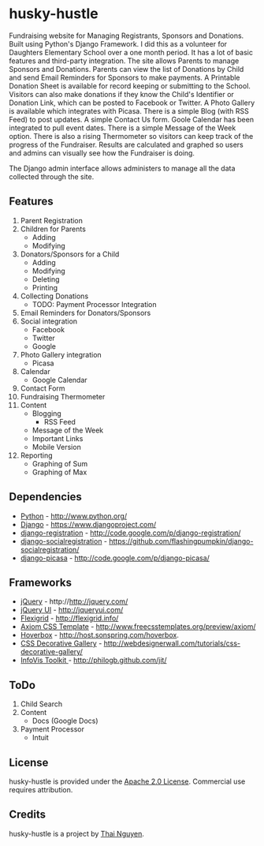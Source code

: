 husky-hustle
============

Fundraising website for Managing Registrants, Sponsors and Donations.  Built using Python's Django Framework.  I did this as a volunteer 
for Daughters Elementary School over a one month period.  It has a lot of basic features and third-party integration.  The site allows 
Parents to manage Sponsors and Donations.  Parents can view the list of Donations by Child and send Email Reminders for Sponsors to make 
payments.  A Printable Donation Sheet is available for record keeping or submitting to the School.  Visitors can also make donations if 
they know the Child's Identifier or Donation Link, which can be posted to Facebook or Twitter.  A Photo Gallery is available which integrates 
with Picasa.  There is a simple Blog (with RSS Feed) to post updates.  A simple Contact Us form.  Goole Calendar has been integrated to 
pull event dates.  There is a simple Message of the Week option.  There is also a rising Thermometer so visitors can keep track of the 
progress of the Fundraiser.  Results are calculated and graphed so users and admins can visually see how the Fundraiser is doing.

The Django admin interface allows administers to manage all the data collected through the site.

Features
--------

1. Parent Registration
2. Children for Parents
    * Adding
    * Modifying
3. Donators/Sponsors for a Child
    * Adding
    * Modifying
    * Deleting
    * Printing
4. Collecting Donations
    * TODO: Payment Processor Integration
5. Email Reminders for Donators/Sponsors
6. Social integration
    * Facebook
    * Twitter
    * Google
7. Photo Gallery integration
    * Picasa
8. Calendar
    * Google Calendar
9. Contact Form
10. Fundraising Thermometer
11. Content
    * Blogging
        * RSS Feed
    * Message of the Week
    * Important Links
    * Mobile Version
12. Reporting
    * Graphing of Sum
    * Graphing of Max

Dependencies
------------

* [Python](http://www.python.org/) - http://www.python.org/
* [Django](http://www.djangoproject.com/) - https://www.djangoproject.com/
* [django-registration](http://www.djangoproject.com/) - http://code.google.com/p/django-registration/
* [django-socialregistration](https://github.com/flashingpumpkin/django-socialregistration/) - https://github.com/flashingpumpkin/django-socialregistration/
* [django-picasa](http://code.google.com/p/django-picasa/) - http://code.google.com/p/django-picasa/

Frameworks
----------

* [jQuery](http://http://jquery.com/) - http://http://jquery.com/
* [jQuery UI](http://jqueryui.com/) - http://jqueryui.com/
* [Flexigrid](http://flexigrid.info/) - http://flexigrid.info/
* [Axiom CSS Template](http://www.freecsstemplates.org/preview/axiom/) - http://www.freecsstemplates.org/preview/axiom/
* [Hoverbox](http://host.sonspring.com/hoverbox/) - http://host.sonspring.com/hoverbox.
* [CSS Decorative Gallery](http://webdesignerwall.com/tutorials/css-decorative-gallery/) - http://webdesignerwall.com/tutorials/css-decorative-gallery/
* [InfoVis Toolkit ](http://philogb.github.com/jit/) - http://philogb.github.com/jit/

ToDo
----

1. Child Search
2. Content
   * Docs (Google Docs)
3. Payment Processor
   * Intuit

License
-------

husky-hustle is provided under the [Apache 2.0 License](http://www.apache.org/licenses/LICENSE-2.0). Commercial use requires attribution.

Credits
-------

husky-hustle is a project by [Thai Nguyen](http://www.thaiandhien.com/).